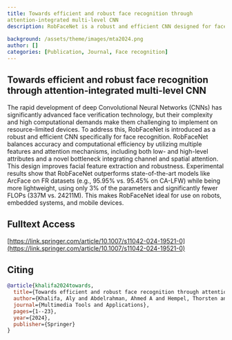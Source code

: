 ```yaml
---
title: Towards efficient and robust face recognition through
attention-integrated multi-level CNN
description: RobFaceNet is a robust and efficient CNN designed for face recognition, achieving a balance between high accuracy and computational efficiency by using multiple features and attention mechanisms to enhance facial feature extraction. It outperforms state-of-the-art models like ArcFace on recognition tasks while being significantly more lightweight, making it suitable for resource-constrained devices like robots, embedded systems, and mobile devices..
    
background: /assets/theme/images/mta2024.png
author: []
categories: [Publication, Journal, Face recognition]
---
```


## Towards efficient and robust face recognition through attention-integrated multi-level CNN

The rapid development of deep Convolutional Neural Networks (CNNs) has significantly advanced face verification technology, but their complexity and high computational demands make them challenging to implement on resource-limited devices. To address this, RobFaceNet is introduced as a robust and efficient CNN specifically for face recognition. RobFaceNet balances accuracy and computational efficiency by utilizing multiple features and attention mechanisms, including both low- and high-level attributes and a novel bottleneck integrating channel and spatial attention. This design improves facial feature extraction and robustness. Experimental results show that RobFaceNet outperforms state-of-the-art models like ArcFace on FR datasets (e.g., 95.95% vs. 95.45% on CA-LFW) while being more lightweight, using only 3% of the parameters and significantly fewer FLOPs (337M vs. 24211M). This makes RobFaceNet ideal for use on robots, embedded systems, and mobile devices.


## Fulltext Access
[https://link.springer.com/article/10.1007/s11042-024-19521-0](https://link.springer.com/article/10.1007/s11042-024-19521-0)


## Citing

```bibtex
@article{khalifa2024towards,
  title={Towards efficient and robust face recognition through attention-integrated multi-level CNN},
  author={Khalifa, Aly and Abdelrahman, Ahmed A and Hempel, Thorsten and Al-Hamadi, Ayoub},
  journal={Multimedia Tools and Applications},
  pages={1--23},
  year={2024},
  publisher={Springer}
}
```

